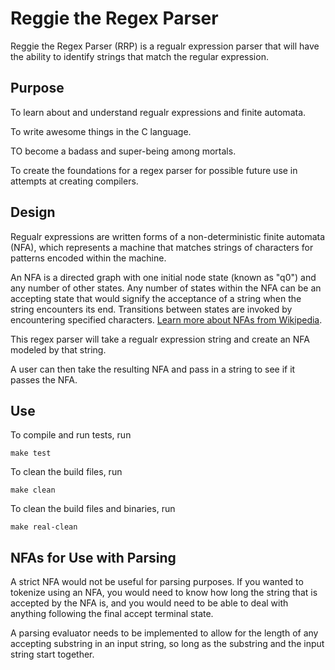 Reggie the Regex Parser
=======================

Reggie the Regex Parser (RRP) is a regualr expression parser that will have the ability to identify strings that match the regular expression.

Purpose
-------

To learn about and understand regualr expressions and finite automata.

To write awesome things in the C language.

TO become a badass and super-being among mortals.

To create the foundations for a regex parser for possible future use in attempts at creating compilers.

Design
------

Regualr expressions are written forms of a non-deterministic finite automata (NFA), which represents a machine that matches strings of characters for patterns encoded within the machine.

An NFA is a directed graph with one initial node state (known as "q0") and any number of other states. Any number of states within the NFA can be an accepting state that would signify the acceptance of a string when the string encounters its end. Transitions between states are invoked by encountering specified characters. [Learn more about NFAs from Wikipedia](http://en.wikipedia.org/wiki/Nondeterministic_finite_automaton).

This regex parser will take a regualr expression string and create an NFA modeled by that string.

A user can then take the resulting NFA and pass in a string to see if it passes the NFA.

Use
---

To compile and run tests, run

	make test

To clean the build files, run

	make clean

To clean the build files and binaries, run

	make real-clean

NFAs for Use with Parsing
-------------------------

A strict NFA would not be useful for parsing purposes. If you wanted to tokenize using an NFA, you would need to know how long the string that is accepted by the NFA is, and you would need to be able to deal with anything following the final accept terminal state.

A parsing evaluator needs to be implemented to allow for the length of any accepting substring in an input string, so long as the substring and the input string start together.

